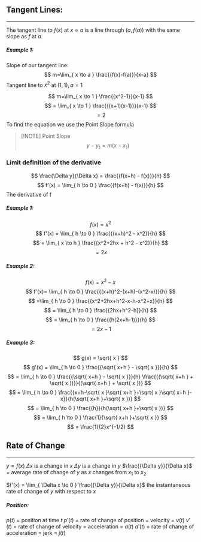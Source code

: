 ## Tangent Lines:
---
The tangent line to $f(x)$ at $x=a$ is a line through $(a,f(a))$ with the same slope as $f$ at $a$.
##### Example 1:
Slope of our tangent line:
$$
m=\lim_{ x \to a } \frac{{f(x)-f(a)}}{x-a} 
$$
Tangent line to $x^2$ at $(1,1), a=1$

$$
m=\lim_{ x \to 1 } \frac{{x^2-1}}{x-1} 
$$
$$
= \lim_{ x \to 1 } \frac{{(x+1)(x-1)}}{x-1} 
$$
$$
=2
$$
To find the equation we use the Point Slope formula
> [!NOTE] Point Slope
> $$
> y-y_{1} = m(x-x_{1})
> $$

### Limit definition of the derivative
$$
\frac{\Delta y}{\Delta x} = \frac{{f(x+h) - f(x)}}{h}
$$
$$
f'(x) = \lim_{ h \to 0 } \frac{{f(x+h) - f(x)}}{h} 
$$
The derivative of f

##### Example 1:
$$
f(x) = x^2
$$
$$
f'(x) = \lim_{ h \to 0 } \frac{{(x+h)^2 - x^2}}{h} 
$$
$$
= \lim_{ x \to h } \frac{{x^2+2hx + h^2 - x^2}}{h} 
$$
$$
= 2x
$$
##### Example 2:
$$
f(x) = x^2 - x
$$
$$
f'(x)= \lim_{ h \to 0 } \frac{{(x+h)^2-(x+h)-(x^2-x)}}{h}
$$
$$
=\lim_{ h \to 0 } \frac{{x^2+2hx+h^2-x-h-x^2+x}}{h}
$$
$$
= \lim_{ h \to 0 } \frac{{2hx+h^2-h}}{h}
$$
$$
= \lim_{ h \to 0 } \frac{{h(2x+h-1)}}{h}
$$
$$
= 2x-1
$$
##### Example 3:
$$
g(x) = \sqrt{ x }
$$
$$
g'(x) = \lim_{ h \to 0 } \frac{{\sqrt{ x+h } - \sqrt{ x }}}{h}
$$
$$
= \lim_{ h \to 0 } \frac{{\sqrt{ x+h } - \sqrt{ x }}}{h} \frac{{(\sqrt{ x+h } + \sqrt{ x })}}{(\sqrt{ x+h } + \sqrt{ x })}
$$
$$
= \lim_{ h \to 0 } \frac{{x+h-\sqrt{ x }\sqrt{ x+h }+\sqrt{ x }\sqrt{ x+h }-x}}{h(\sqrt{ x+h }+\sqrt{ x })}
$$
$$
= \lim_{ h \to 0 } \frac{{h}}{h(\sqrt{ x+h }+\sqrt{ x })}
$$
$$
= \lim_{ h \to 0 } \frac{1}{\sqrt{ x+h }+\sqrt{ x }}
$$
$$
= \frac{1}{2}x^{-1/2}
$$
## Rate of Change
---
$y=f(x)$
$\Delta x$ is a change in $x$
$\Delta y$ is a change in $y$
$\frac{{\Delta y}}{\Delta x}$ = average rate of change of $y$ as $x$ changes from $x_{1}$ to $x_{2}$

$f'(x) = \lim_{ \Delta x \to 0 } \frac{{\Delta y}}{\Delta x}$
the instantaneous rate of change of $y$ with respect to $x$ 

##### Position:
$p(t)$ = position at time $t$
$p'(t)$ = rate of change of position = velocity = $v(t)$
$v'(t)$ = rate of change of velocity = acceleration = $a(t)$
$a'(t)$ = rate of change of acceleration = jerk = $j(t)$

